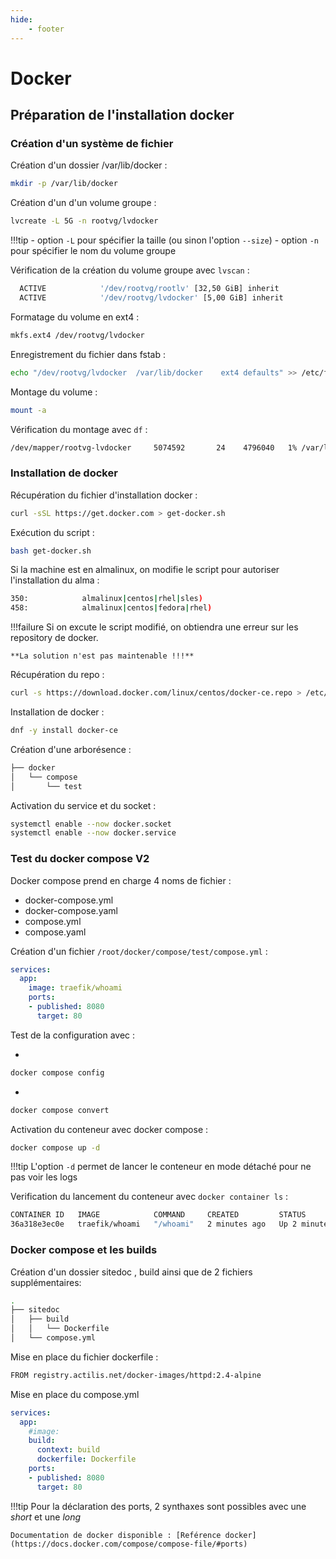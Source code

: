 ```yaml
---
hide:
    - footer
---
```


# Docker

## Préparation de l'installation docker

### Création d'un système de fichier

Création d'un dossier /var/lib/docker :

```bash
mkdir -p /var/lib/docker
```

Création d'un d'un volume groupe :

```bash
lvcreate -L 5G -n rootvg/lvdocker
```

!!!tip
    - option `-L` pour spécifier la taille (ou sinon l'option `--size`)
    - option `-n` pour spécifier le nom du volume groupe

Vérification de la création du volume groupe avec `lvscan` :

```bash
  ACTIVE            '/dev/rootvg/rootlv' [32,50 GiB] inherit
  ACTIVE            '/dev/rootvg/lvdocker' [5,00 GiB] inherit
```

Formatage du volume en ext4 :

```bash
mkfs.ext4 /dev/rootvg/lvdocker
```

Enregistrement du fichier dans fstab :

```bash
echo "/dev/rootvg/lvdocker  /var/lib/docker    ext4 defaults" >> /etc/fstab
```

Montage du volume :

```bash
mount -a
```

Vérification du montage avec `df` :

```bash
/dev/mapper/rootvg-lvdocker     5074592       24    4796040   1% /var/lib/docker
```

### Installation de docker 

Récupération du fichier d'installation docker :

```bash
curl -sSL https://get.docker.com > get-docker.sh
```

Exécution du script :

```bash
bash get-docker.sh
```

Si la machine est en almalinux, on modifie le script pour autoriser l'installation du alma :

```bash
350:            almalinux|centos|rhel|sles)
458:            almalinux|centos|fedora|rhel)
```

!!!failure
    Si on excute le script modifié, on obtiendra une erreur sur les repository de docker. 

    **La solution n'est pas maintenable !!!**


Récupération du repo :
```bash
curl -s https://download.docker.com/linux/centos/docker-ce.repo > /etc/yum.repos.d/docker-ce.repo
```

Installation de docker :
```bash
dnf -y install docker-ce
```

Création d'une arborésence :

```bash
├── docker
│   └── compose
│       └── test
```

Activation du service et du socket :

```bash
systemctl enable --now docker.socket
systemctl enable --now docker.service
```

### Test du **docker compose** V2

Docker compose prend en charge 4 noms de fichier :

- docker-compose.yml
- docker-compose.yaml
- compose.yml
- compose.yaml

Création d'un fichier `/root/docker/compose/test/compose.yml` :

```yml
services:
  app:
    image: traefik/whoami
    ports:
    - published: 8080
      target: 80
```

Test de la configuration avec :

- 
```bash 
docker compose config
```

- 
```bash 
docker compose convert
```

Activation du conteneur avec docker compose :

```bash
docker compose up -d
```

!!!tip
    L'option `-d` permet de lancer le conteneur en mode détaché pour ne pas voir les logs

Verification du lancement du conteneur avec `docker container ls` :
```bash
CONTAINER ID   IMAGE            COMMAND     CREATED         STATUS         PORTS                                   NAMES
36a318e3ec0e   traefik/whoami   "/whoami"   2 minutes ago   Up 2 minutes   0.0.0.0:8080->80/tcp, :::8080->80/tcp   test-app-1
```

### Docker compose et les builds

Création d'un dossier sitedoc , build ainsi que de 2 fichiers supplémentaires:
```bash
.
├── sitedoc
│   ├── build
│   │   └── Dockerfile
│   └── compose.yml
```

Mise en place du fichier dockerfile :
```bash
FROM registry.actilis.net/docker-images/httpd:2.4-alpine
```

Mise en place du compose.yml

```yaml
services:
  app:
    #image: 
    build:
      context: build
      dockerfile: Dockerfile
    ports:
    - published: 8080
      target: 80
```

!!!tip
    Pour la déclaration des ports, 2 synthaxes sont possibles avec une *short* et une *long*

    Documentation de docker disponible : [Reférence docker](https://docs.docker.com/compose/compose-file/#ports)
